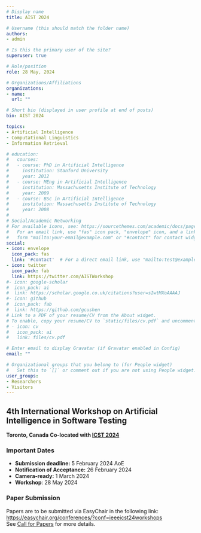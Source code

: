 ```yaml
---
# Display name
title: AIST 2024

# Username (this should match the folder name)
authors:
- admin

# Is this the primary user of the site?
superuser: true

# Role/position
role: 28 May, 2024

# Organizations/Affiliations
organizations:
- name: 
  url: ""

# Short bio (displayed in user profile at end of posts)
bio: AIST 2024

topics:
- Artificial Intelligence
- Computational Linguistics
- Information Retrieval

# education:
#   courses:
#   - course: PhD in Artificial Intelligence
#     institution: Stanford University
#     year: 2012
#   - course: MEng in Artificial Intelligence
#     institution: Massachusetts Institute of Technology
#     year: 2009
#   - course: BSc in Artificial Intelligence
#     institution: Massachusetts Institute of Technology
#     year: 2008
# 
# Social/Academic Networking
# For available icons, see: https://sourcethemes.com/academic/docs/page-builder/#icons
#   For an email link, use "fas" icon pack, "envelope" icon, and a link in the
#   form "mailto:your-email@example.com" or "#contact" for contact widget.
social:
- icon: envelope
  icon_pack: fas
  link: '#contact'  # For a direct email link, use "mailto:test@example.org".
- icon: twitter
  icon_pack: fab
  link: https://twitter.com/AISTWorkshop
#- icon: google-scholar
#  icon_pack: ai
#  link: https://scholar.google.co.uk/citations?user=sIwtMXoAAAAJ
#- icon: github
#  icon_pack: fab
#  link: https://github.com/gcushen
# Link to a PDF of your resume/CV from the About widget.
# To enable, copy your resume/CV to `static/files/cv.pdf` and uncomment the lines below.
# - icon: cv
#   icon_pack: ai
#   link: files/cv.pdf

# Enter email to display Gravatar (if Gravatar enabled in Config)
email: ""

# Organizational groups that you belong to (for People widget)
#   Set this to `[]` or comment out if you are not using People widget.
user_groups:
- Researchers
- Visitors
---
```


## 4th International Workshop on Artificial Intelligence in Software Testing
**Toronto, Canada**
**Co-located with [ICST 2024](https://conf.researchr.org/home/icst-2024)**

### Important Dates

 - **Submission deadline:** 5 February 2024  AoE <br />
 - **Notification of Acceptance:** 26 February 2024 <br />
 - **Camera-ready:** 1 March 2024 <br />
 - **Workshop**: 28 May 2024 <br/>

### Paper Submission
Papers are to be submitted via EasyChair in the following link:<br /> 
https://easychair.org/conferences/?conf=ieeeicst24workshops <br />
See [Call for Papers](/#cfp) for more details.


